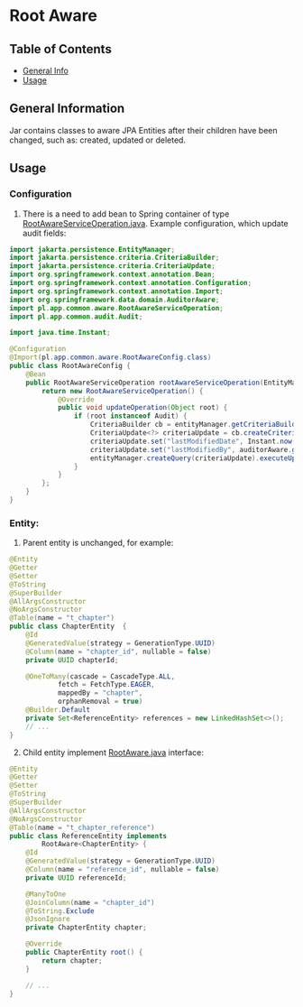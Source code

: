 # Root Aware

## Table of Contents

* [General Info](#general-information)
* [Usage](#usage)

## General Information

Jar contains classes to aware JPA Entities after their children have been changed, such as: created, updated or deleted.

## Usage

### Configuration

1. There is a need to add bean to Spring container of type [RootAwareServiceOperation.java](src%2Fmain%2Fjava%2Fpl%2Fapp%2Fcommon%2Faware%2FRootAwareServiceOperation.java). 
Example configuration, which update audit fields: 

```java
import jakarta.persistence.EntityManager;
import jakarta.persistence.criteria.CriteriaBuilder;
import jakarta.persistence.criteria.CriteriaUpdate;
import org.springframework.context.annotation.Bean;
import org.springframework.context.annotation.Configuration;
import org.springframework.context.annotation.Import;
import org.springframework.data.domain.AuditorAware;
import pl.app.common.aware.RootAwareServiceOperation;
import pl.app.common.audit.Audit;

import java.time.Instant;

@Configuration
@Import(pl.app.common.aware.RootAwareConfig.class)
public class RootAwareConfig {
    @Bean
    public RootAwareServiceOperation rootAwareServiceOperation(EntityManager entityManager, AuditorAware<?> auditorAware) {
        return new RootAwareServiceOperation() {
            @Override
            public void updateOperation(Object root) {
                if (root instanceof Audit) {
                    CriteriaBuilder cb = entityManager.getCriteriaBuilder();
                    CriteriaUpdate<?> criteriaUpdate = cb.createCriteriaUpdate(root.getClass());
                    criteriaUpdate.set("lastModifiedDate", Instant.now());
                    criteriaUpdate.set("lastModifiedBy", auditorAware.getCurrentAuditor().orElse(null));
                    entityManager.createQuery(criteriaUpdate).executeUpdate();
                }
            }
        };
    }
}
```

### Entity:
1. Parent entity is unchanged, for example:
```java
@Entity
@Getter
@Setter
@ToString
@SuperBuilder
@AllArgsConstructor
@NoArgsConstructor
@Table(name = "t_chapter")
public class ChapterEntity  {
    @Id
    @GeneratedValue(strategy = GenerationType.UUID)
    @Column(name = "chapter_id", nullable = false)
    private UUID chapterId;

    @OneToMany(cascade = CascadeType.ALL,
            fetch = FetchType.EAGER,
            mappedBy = "chapter",
            orphanRemoval = true)
    @Builder.Default
    private Set<ReferenceEntity> references = new LinkedHashSet<>();
    // ...
}

```

2. Child entity implement [RootAware.java](src%2Fmain%2Fjava%2Fpl%2Fapp%2Fcommon%2Faware%2FRootAware.java) interface:

```java
@Entity
@Getter
@Setter
@ToString
@SuperBuilder
@AllArgsConstructor
@NoArgsConstructor
@Table(name = "t_chapter_reference")
public class ReferenceEntity implements
        RootAware<ChapterEntity> {
    @Id
    @GeneratedValue(strategy = GenerationType.UUID)
    @Column(name = "reference_id", nullable = false)
    private UUID referenceId;

    @ManyToOne
    @JoinColumn(name = "chapter_id")
    @ToString.Exclude
    @JsonIgnore
    private ChapterEntity chapter;

    @Override
    public ChapterEntity root() {
        return chapter;
    }

    // ...
}

```